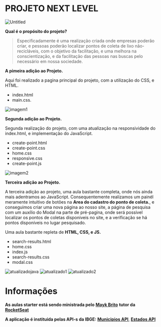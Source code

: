 # PROJETO NEXT LEVEL

![Untitled](https://user-images.githubusercontent.com/65434919/83586231-49920980-a522-11ea-9b8a-703b72e4145d.png)


**Qual é o propósito do projeto?**

>Especificadamente é uma realização criada onde empresas poderão criar, e pessoas poderão localizar 
pontos de coleta de lixo não-recicláveis, com o objetivo da facilitação, e uma melhora na conscientização, e da facilitação das pessoas nas buscas
pelo necessário em nossa sociedade.



**A pimeira adição ao Projeto.**

Aqui foi realizado a pagina principal do projeto,
com a utilização do CSS, e HTML.
- index.html
- main.css.

![imagem1](https://user-images.githubusercontent.com/65434919/83590339-ec9b5100-a52b-11ea-979c-2227914c7795.png)


**Segunda adição ao Projeto.**

Segunda realização do projeto, com uma atualização na
responsividade do index.html, e implementação do JavaScript.
- create-point.html
- create-point.css
- home.css
- responsive.css
- create-point.js

![imagem2](https://user-images.githubusercontent.com/65434919/83590455-28361b00-a52c-11ea-8ddb-32f995ba6ef9.png)

**Terceira adição ao Projeto.**

A terceira adição ao projeto, uma aula bastante completa, onde nós ainda mais adentramos ao JavaScript. Consequentemente realizamos
um painél meramente intuitivo de botões na **Area do cadastro do ponto de coleta.**, e conseguimos criar uma nova página ao nosso site, a página de pesquisa com um auxílio do Modal na parte de pré-pagina, onde será possivel localizar os pontos de coletas disponiveis no site, e a verificação se há pontos disponíveis no lugar pesquisado.

Uma aula bastante repleta de **HTML, CSS, e JS.**

- search-results.html
- home.css
- index.js
- search-results.css
- modal.css

![atualizadojava](https://user-images.githubusercontent.com/65434919/83701805-372ad500-a5e1-11ea-8a64-bb8492659d14.png)
![atualizado1](https://user-images.githubusercontent.com/65434919/83701809-3a25c580-a5e1-11ea-94fc-9c88fd3f487a.png)
![atualizado2](https://user-images.githubusercontent.com/65434919/83701811-3c881f80-a5e1-11ea-929b-4248a51d3d40.png)



# Informações

**As aulas starter está sendo ministrada pelo** [**Mayk Brito**](https://br.linkedin.com/in/maykbrito) **tutor da [RocketSeat](https://rocketseat.com.br/)**


**A aplicação é instituida pelas API-s da IBGE:** [**Municipios API**](https://servicodados.ibge.gov.br/api/docs/localidades?versao=1#api-Municipios-estadosUFMunicipiosGet), [**Estados API**](https://servicodados.ibge.gov.br/api/v1/localidades/estados/)

